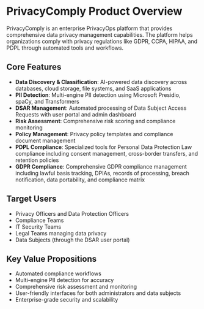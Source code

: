 # PrivacyComply Product Overview

PrivacyComply is an enterprise PrivacyOps platform that provides comprehensive data privacy management capabilities. The platform helps organizations comply with privacy regulations like GDPR, CCPA, HIPAA, and PDPL through automated tools and workflows.

## Core Features

- **Data Discovery & Classification**: AI-powered data discovery across databases, cloud storage, file systems, and SaaS applications
- **PII Detection**: Multi-engine PII detection using Microsoft Presidio, spaCy, and Transformers
- **DSAR Management**: Automated processing of Data Subject Access Requests with user portal and admin dashboard
- **Risk Assessment**: Comprehensive risk scoring and compliance monitoring
- **Policy Management**: Privacy policy templates and compliance document management
- **PDPL Compliance**: Specialized tools for Personal Data Protection Law compliance including consent management, cross-border transfers, and retention policies
- **GDPR Compliance**: Comprehensive GDPR compliance management including lawful basis tracking, DPIAs, records of processing, breach notification, data portability, and compliance matrix

## Target Users

- Privacy Officers and Data Protection Officers
- Compliance Teams
- IT Security Teams
- Legal Teams managing data privacy
- Data Subjects (through the DSAR user portal)

## Key Value Propositions

- Automated compliance workflows
- Multi-engine PII detection for accuracy
- Comprehensive risk assessment and monitoring
- User-friendly interfaces for both administrators and data subjects
- Enterprise-grade security and scalability